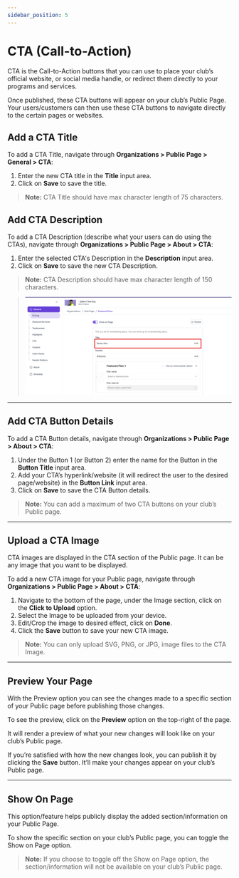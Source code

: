 ```yaml
---
sidebar_position: 5
---
```


# CTA (Call-to-Action)

CTA is the Call-to-Action buttons that you can use to place your club’s official website, or social media handle, or redirect them directly to your programs and services.

Once published, these CTA buttons will appear on your club’s Public Page. Your users/customers can then use these CTA buttons to navigate directly to the certain pages or websites.

## Add a CTA Title

To add a CTA Title, navigate through **Organizations > Public Page > General > CTA**:

1. Enter the new CTA title in the **Title** input area.
1. Click on **Save** to save the title.

> **Note:**
> CTA Title should have max character length of 75 characters.


## Add CTA Description

To add a CTA Description (describe what your users can do using the CTAs), navigate through **Organizations > Public Page > About > CTA**:

1. Enter the selected CTA's Description in the **Description** input area.
1. Click on **Save** to save the new CTA Description.

> **Note:**
> CTA Description should have max character length of 150 characters.

> ![Editing Pre-existing Plan Title](./img\featured-plan-title.png)

---

## Add CTA Button Details

To add a CTA Button details, navigate through **Organizations > Public Page > About > CTA**:

1. Under the Button 1 (or Button 2) enter the name for the Button in the **Button Title** input area.
2. Add your CTA’s hyperlink/website (it will redirect the user to the desired page/website) in the **Button Link** input area.
3. Click on **Save** to save the CTA Button details.

> **Note:**
> You can add a maximum of two CTA buttons on your club’s Public page.

---

## Upload a CTA Image

CTA images are displayed in the CTA section of the Public page. It can be any image that you want to be displayed.

To add a new CTA image for your Public page, navigate through **Organizations > Public Page > About > CTA**:

1. Navigate to the bottom of the page, under the Image section, click on the **Click to Upload** option.
2. Select the Image to be uploaded from your device.
3. Edit/Crop the image to desired effect, click on **Done**.
4. Click the **Save** button to save your new CTA image.

> **Note:**
> You can only upload SVG, PNG, or JPG, image files to the CTA Image.

---

## Preview Your Page

With the Preview option you can see the changes made to a specific section of your Public page before publishing those changes.
 
To see the preview, click on the **Preview** option on the top-right of the page. 

It will render a preview of what your new changes will look like on your club’s Public page.

If you’re satisfied with how the new changes look, you can publish it by clicking the **Save** button. It’ll make your changes appear on your club’s Public page.


---

## Show On Page

This option/feature helps publicly display the added section/information on your Public Page.

To show the specific section on your club’s Public page, you can toggle the Show on Page option.

> **Note:** If you choose to toggle off the Show on Page option, the section/information will not be available on your club’s Public page.